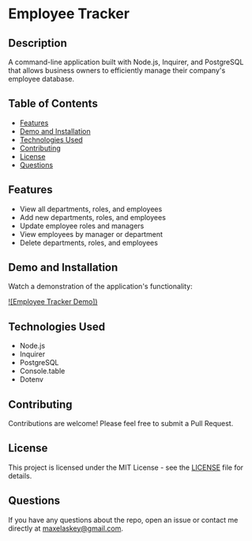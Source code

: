 # Employee Tracker

## Description
A command-line application built with Node.js, Inquirer, and PostgreSQL that allows business owners to efficiently manage their company's employee database.

## Table of Contents
- [Features](#features)
- [Demo and Installation](#demo-and-installation)
- [Technologies Used](#technologies-used)
- [Contributing](#contributing)
- [License](#license)
- [Questions](#questions)

## Features
- View all departments, roles, and employees
- Add new departments, roles, and employees
- Update employee roles and managers
- View employees by manager or department
- Delete departments, roles, and employees

## Demo and Installation
Watch a demonstration of the application's functionality:

[![Employee Tracker Demo])](tutorial%20video/Tutorial%20Video.mp4)

## Technologies Used
- Node.js
- Inquirer
- PostgreSQL
- Console.table
- Dotenv

## Contributing
Contributions are welcome! Please feel free to submit a Pull Request.

## License
This project is licensed under the MIT License - see the [LICENSE](LICENSE) file for details.

## Questions
If you have any questions about the repo, open an issue or contact me directly at maxelaskey@gmail.com.
